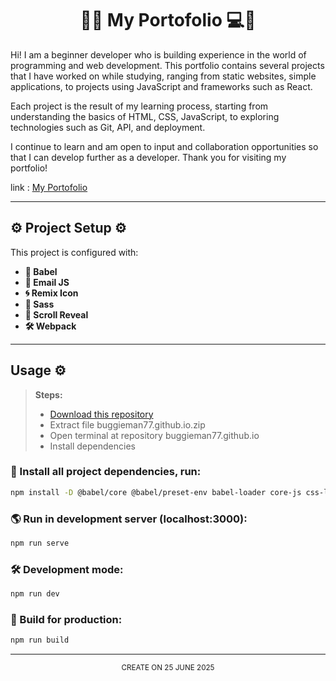 <h1 align="center">🧑‍💻 My Portofolio 💻🧑</h1>

Hi! I am a beginner developer who is building experience in the world of programming and web development. This portfolio contains several projects that I have worked on while studying, ranging from static websites, simple applications, to projects using JavaScript and frameworks such as React.

Each project is the result of my learning process, starting from understanding the basics of HTML, CSS, JavaScript, to exploring technologies such as Git, API, and deployment.

I continue to learn and am open to input and collaboration opportunities so that I can develop further as a developer. Thank you for visiting my portfolio!

link : [My Portofolio](https://buggieman77.netlify.app)

---

## ⚙ Project Setup ⚙

This project is configured with:

- **📜 Babel**
- **📩 Email JS**
- **🌀 Remix Icon**
- **🎨 Sass**
- **🧬 Scroll Reveal**
- **🛠 Webpack**

---

## Usage ⚙

> **Steps:**
>
> - [Download this repository](https://github.com/buggieman77/buggieman77.github.io/archive/refs/heads/main.zip)
> - Extract file buggieman77.github.io.zip
> - Open terminal at repository buggieman77.github.io
> - Install dependencies

### 📂 Install all project dependencies, run:

```sh
npm install -D @babel/core @babel/preset-env babel-loader core-js css-loader css-minimizer-webpack-plugin html-loader html-webpack-plugin mini-css-extract-plugin purgecss-webpack-plugin sass sass-loader style-loader webpack webpack-cli webpack-dev-server webpack-merge remixicon scrollreveal @emailjs/browser --verbose
```

### 🌎 Run in development server (localhost:3000):

```sh
npm run serve
```

### 🛠 Development mode:

```sh
npm run dev
```

### 🚀 Build for production:

```sh
npm run build
```

---

<p align="center">
  <sub>CREATE ON 25 JUNE 2025</sub>
</p>
